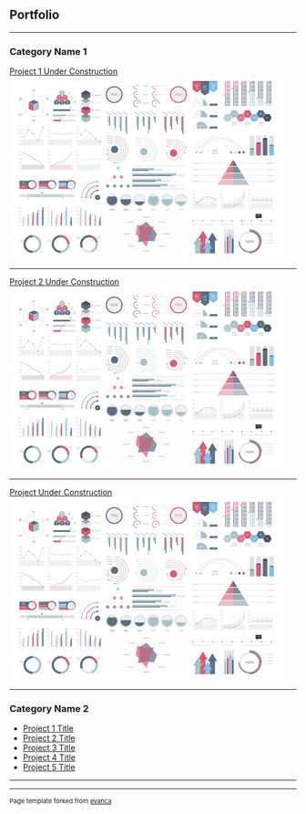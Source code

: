## Portfolio

---

### Category Name 1 

[Project 1 Under Construction](/sample_page)
<img src="images/dummy_thumbnail.jpg?raw=true"/>

---
[Project 2 Under Construction](/pdf/sample_presentation.pdf)
<img src="images/dummy_thumbnail.jpg?raw=true"/>

---
[Project Under Construction](http://example.com/)
<img src="images/dummy_thumbnail.jpg?raw=true"/>

---

### Category Name 2

- [Project 1 Title](http://example.com/)
- [Project 2 Title](http://example.com/)
- [Project 3 Title](http://example.com/)
- [Project 4 Title](http://example.com/)
- [Project 5 Title](http://example.com/)

---




---
<p style="font-size:11px">Page template forked from <a href="https://github.com/evanca/quick-portfolio">evanca</a></p>
<!-- Remove above link if you don't want to attibute -->
